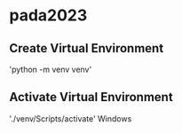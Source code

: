 # pada2023

## Create Virtual Environment
'python -m venv venv'

## Activate Virtual Environment
'./venv/Scripts/activate' Windows